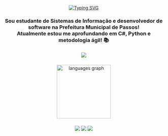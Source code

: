 <div align="center">
  
  [![Typing SVG](https://readme-typing-svg.demolab.com?font=Fira+Code&pause=1000&color=FF6E96&center=true&random=false&width=500&lines=Olá+Mundo!🌎;Meu+nome+é+Henrique+Menezes.;Seja+bem-vindo+ao+meu+repositório!+%E2%AD%90%EF%B8%8F)](https://git.io/typing-svg)
  
  ### Sou estudante de Sistemas de Informação e desenvolvedor de software na Prefeitura Municipal de Passos!<br>Atualmente estou me aprofundando em C#, Python e metodologia ágil! 📚

  ###

  <img src="https://skillicons.dev/icons?i=cs,cpp,html,css,js,py,flutter,mysql,github" />

  ###

  <img src="https://github-readme-stats.vercel.app/api/top-langs?username=menezesho&locale=pt-br&hide_title=false&layout=compact&card_width=320&langs_count=6&theme=dracula&hide_border=true" height="170" alt="languages graph"/>
  
</div>

###

<div align="center">
  <a href="https://instagram.com/menezesh.o" target="_blank"><img src="https://img.shields.io/badge/-Instagram-%23E4405F?style=for-the-badge&logo=instagram&logoColor=white" target="_blank"></a>
  <a href="https://www.linkedin.com/in/menezesho" target="_blank"><img src="https://img.shields.io/badge/-LinkedIn-%230077B5?style=for-the-badge&logo=linkedin&logoColor=white" target="_blank"></a>  
  <a href = "mailto:henryyquemenezes@gmail.com" target="_blank"><img src="https://img.shields.io/badge/-Gmail-%23333?style=for-the-badge&logo=gmail&logoColor=white" target="_blank"></a>
</div>
